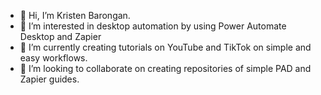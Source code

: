 - 👋 Hi, I’m Kristen Barongan.
- 👀 I’m interested in desktop automation by using Power Automate Desktop and Zapier
- 🌱 I’m currently creating tutorials on YouTube and TikTok on simple and easy workflows.
- 💞️ I’m looking to collaborate on creating repositories of simple PAD and Zapier guides.


<!---
kbarongan/kbarongan is a ✨ special ✨ repository because its `README.md` (this file) appears on your GitHub profile.
You can click the Preview link to take a look at your changes.
--->
